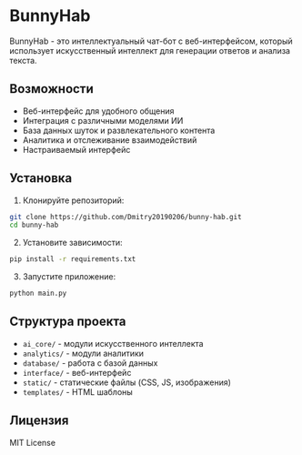 # BunnyHab

BunnyHab - это интеллектуальный чат-бот с веб-интерфейсом, который использует искусственный интеллект для генерации ответов и анализа текста.

## Возможности

- Веб-интерфейс для удобного общения
- Интеграция с различными моделями ИИ
- База данных шуток и развлекательного контента
- Аналитика и отслеживание взаимодействий
- Настраиваемый интерфейс

## Установка

1. Клонируйте репозиторий:
```bash
git clone https://github.com/Dmitry20190206/bunny-hab.git
cd bunny-hab
```

2. Установите зависимости:
```bash
pip install -r requirements.txt
```

3. Запустите приложение:
```bash
python main.py
```

## Структура проекта

- `ai_core/` - модули искусственного интеллекта
- `analytics/` - модули аналитики
- `database/` - работа с базой данных
- `interface/` - веб-интерфейс
- `static/` - статические файлы (CSS, JS, изображения)
- `templates/` - HTML шаблоны

## Лицензия

MIT License 